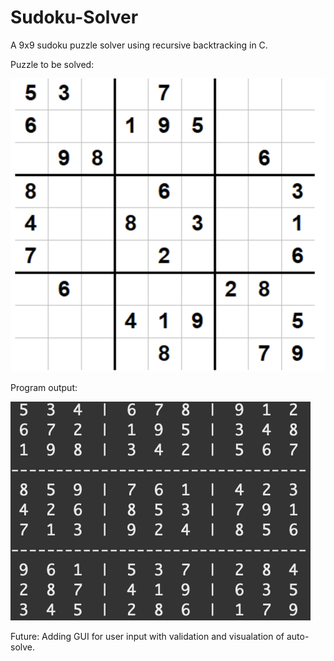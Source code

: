 # Sudoku-Solver
A 9x9 sudoku puzzle solver using recursive backtracking in C.

Puzzle to be solved:

![alt text](https://github.com/avinashpai/Sudoku-Solver/blob/master/doc/Screenshot%202019-12-31%2011.26.59.png)

Program output:



![alt text](https://github.com/avinashpai/Sudoku-Solver/blob/master/doc/Screen%20Shot%202019-12-31%20at%2011.27.19%20AM.png)


Future: Adding GUI for user input with validation and visualation of auto-solve.
